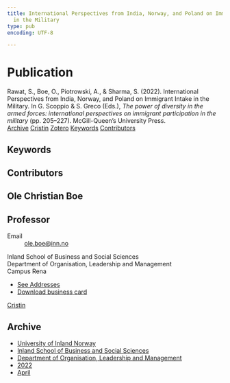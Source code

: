 ```yaml
---
title: International Perspectives from India, Norway, and Poland on Immigrant Intake
  in the Military
type: pub
encoding: UTF-8

---
```

<h1>Publication</h1>
<article id="csl-bib-container-DQMLSHF2" class="csl-bib-container">
  <div class="csl-bib-body"> <div class="csl-entry">Rawat, S., Boe, O., Piotrowski, A., &#38; Sharma, S. (2022). International Perspectives from India, Norway, and Poland on Immigrant Intake in the Military. In G. Scoppio &#38; S. Greco (Eds.), <i>The power of diversity in the armed forces: international perspectives on immigrant participation in the military</i> (pp. 205–227). McGill-Queen’s University Press.</div> </div>
  <div class="csl-bib-buttons">
    <a href="#taxonomy-article-DQMLSHF2" alt="archive" class="csl-bib-button">Archive</a>
    <a href="https://app.cristin.no/results/show.jsf?id=2018715" alt="Cristin" class="csl-bib-button">Cristin</a>
    <a href="http://zotero.org/groups/5881554/items/DQMLSHF2" alt="Zotero" class="csl-bib-button">Zotero</a>
    <a href="#keywords-article-DQMLSHF2" alt="keywords" class="csl-bib-button">Keywords</a>
    <a href="#contributors-article-DQMLSHF2" alt="contributors" class="csl-bib-button">Contributors</a>
  </div>
  <div id="csl-bib-meta-container-DQMLSHF2"></div>
</article>
<div id="csl-bib-meta-DQMLSHF2" class="csl-bib-meta">
  <article id="keywords-article-DQMLSHF2" class="keywords-article">
    <h1>Keywords</h1>
    
  </article>
  <article id="contributors-article-DQMLSHF2" class="contributors-article">
    <h1>Contributors</h1>
    <div class="personas"> <div class="vrtx-hinn-person-card"> <div class="photo"> <i class="lar la-user-circle missing-person"></i> </div> <div class="info"> <hgroup><h1>Ole Christian Boe</h1> <h2>Professor</h2> </hgroup><dl> <dt>Email</dt> <dd> <a href="mailto:ole.boe@inn.no">ole.boe@inn.no</a> </dd> </dl> <p> Inland School of Business and Social Sciences<br> Department of Organisation, Leadership and Management<br> Campus Rena </p> <ul class="vrtx-hinn-links"> <li><a href="https://www.inn.no/english/find-an-employee/ole-boe.html#vrtx-hinn-addresses">See Addresses</a></li> <li><a href="https://www.inn.no/english/find-an-employee/ole-boe.html?vrtx=vcf">Download business card</a></li> </ul> </div> </div> <a href="https://app.cristin.no/persons/show.jsf?id=603087" alt="Cristin URL" class="personas-cristin">Cristin</a> </div>
  </article>
  <article id="taxonomy-article-DQMLSHF2" class="taxonomy-article">
    <h1>Archive</h1>
    <ul>
      <li>
        <a href="/en/archive/?key=3DCRN523">University of Inland Norway</a>
      </li>
      <li>
        <a href="/en/archive/?key=DU8Q9LN9">Inland School of Business and Social Sciences</a>
      </li>
      <li>
        <a href="/en/archive/?key=4LUWR3ZM">Department of Organisation, Leadership and Management</a>
      </li>
      <li>
        <a href="/en/archive/?key=RDNF7EXQ">2022</a>
      </li>
      <li>
        <a href="/en/archive/?key=D66I9ULL">April</a>
      </li>
    </ul>
  </article>
</div>
